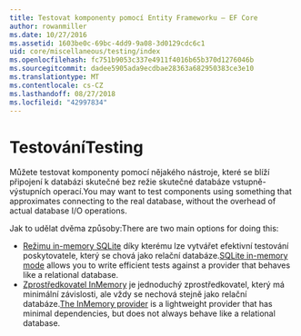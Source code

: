 ```yaml
---
title: Testovat komponenty pomocí Entity Frameworku – EF Core
author: rowanmiller
ms.date: 10/27/2016
ms.assetid: 1603be0c-69bc-4dd9-9a08-3d0129cdc6c1
uid: core/miscellaneous/testing/index
ms.openlocfilehash: fc751b9053c337e4911f4016b65b370d1276046b
ms.sourcegitcommit: dadee5905ada9ecdbae28363a682950383ce3e10
ms.translationtype: MT
ms.contentlocale: cs-CZ
ms.lasthandoff: 08/27/2018
ms.locfileid: "42997834"
---
```

# <a name="testing"></a><span data-ttu-id="d489f-102">Testování</span><span class="sxs-lookup"><span data-stu-id="d489f-102">Testing</span></span>

<span data-ttu-id="d489f-103">Můžete testovat komponenty pomocí nějakého nástroje, které se blíží připojení k databázi skutečné bez režie skutečné databáze vstupně-výstupních operací.</span><span class="sxs-lookup"><span data-stu-id="d489f-103">You may want to test components using something that approximates connecting to the real database, without the overhead of actual database I/O operations.</span></span>

<span data-ttu-id="d489f-104">Jak to udělat dvěma způsoby:</span><span class="sxs-lookup"><span data-stu-id="d489f-104">There are two main options for doing this:</span></span>
 * <span data-ttu-id="d489f-105">[Režimu in-memory SQLite](sqlite.md) díky kterému lze vytvářet efektivní testování poskytovatele, který se chová jako relační databáze.</span><span class="sxs-lookup"><span data-stu-id="d489f-105">[SQLite in-memory mode](sqlite.md) allows you to write efficient tests against a provider that behaves like a relational database.</span></span>
 * <span data-ttu-id="d489f-106">[Zprostředkovatel InMemory](in-memory.md) je jednoduchý zprostředkovatel, který má minimální závislosti, ale vždy se nechová stejně jako relační databáze.</span><span class="sxs-lookup"><span data-stu-id="d489f-106">[The InMemory provider](in-memory.md) is a lightweight provider that has minimal dependencies, but does not always behave like a relational database.</span></span>
